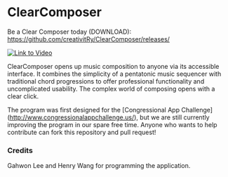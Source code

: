 # ClearComposer
Be a Clear Composer today (DOWNLOAD): https://github.com/creativitRy/ClearComposer/releases/

[![Link to Video](http://i.imgur.com/g4eSIo3.png)](https://youtu.be/njww9lAH3-s)

ClearComposer opens up music composition to anyone via its accessible interface. It combines the simplicity of a pentatonic music sequencer with traditional chord progressions to offer professional functionality and uncomplicated usability. The complex world of composing opens with a clear click.

The program was first designed for the [Congressional App Challenge] (http://www.congressionalappchallenge.us/), but we are still currently improving the program in our spare free time. Anyone who wants to help contribute can fork this repository and pull request!

### Credits
Gahwon Lee and Henry Wang for programming the application.
